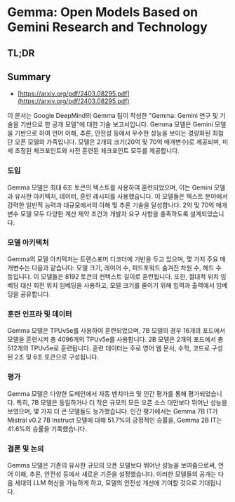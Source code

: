 # Gemma: Open Models Based on Gemini Research and Technology
## TL;DR
## Summary
- [https://arxiv.org/pdf/2403.08295.pdf](https://arxiv.org/pdf/2403.08295.pdf)

이 문서는 Google DeepMind의 Gemma 팀이 작성한 "Gemma: Gemini 연구 및 기술을 기반으로 한 공개 모델"에 대한 기술 보고서입니다. Gemma 모델은 Gemini 모델을 기반으로 하여 언어 이해, 추론, 안전성 등에서 우수한 성능을 보이는 경량화된 최첨단 오픈 모델의 가족입니다. 모델은 2개의 크기(20억 및 70억 매개변수)로 제공되며, 미세 조정된 체크포인트와 사전 훈련된 체크포인트 모두를 제공합니다.

### 도입

Gemma 모델은 최대 6조 토큰의 텍스트를 사용하여 훈련되었으며, 이는 Gemini 모델과 유사한 아키텍처, 데이터, 훈련 레시피를 사용했습니다. 이 모델들은 텍스트 분야에서 강력한 일반적 능력과 대규모에서의 이해 및 추론 기술을 달성합니다. 2억 및 70억 매개변수 모델 모두 다양한 계산 제약 조건과 개발자 요구 사항을 충족하도록 설계되었습니다.

### 모델 아키텍처

Gemma의 모델 아키텍처는 트랜스포머 디코더에 기반을 두고 있으며, 몇 가지 주요 매개변수는 다음과 같습니다: 모델 크기, 레이어 수, 피드포워드 숨겨진 차원 수, 헤드 수 등입니다. 이 모델들은 8192 토큰의 컨텍스트 길이로 훈련됩니다. 또한, 절대적 위치 임베딩 대신 회전 위치 임베딩을 사용하고, 모델 크기를 줄이기 위해 입력과 출력에서 임베딩을 공유합니다.

### 훈련 인프라 및 데이터

Gemma 모델은 TPUv5e를 사용하여 훈련되었으며, 7B 모델의 경우 16개의 포드에서 모델을 훈련시켜 총 4096개의 TPUv5e를 사용합니다. 2B 모델은 2개의 포드에서 총 512개의 TPUv5e로 훈련됩니다. 훈련 데이터는 주로 영어 웹 문서, 수학, 코드로 구성된 2조 및 6조 토큰으로 구성됩니다.

### 평가

Gemma 모델은 다양한 도메인에서 자동 벤치마크 및 인간 평가를 통해 평가되었습니다. 특히, 7B 모델은 동일하거나 더 작은 규모의 모든 오픈 소스 대안보다 뛰어난 성능을 보였으며, 몇 가지 더 큰 모델들도 능가했습니다. 인간 평가에서는 Gemma 7B IT가 Mistral v0.2 7B Instruct 모델에 대해 51.7%의 긍정적인 승률을, Gemma 2B IT는 41.6%의 승률을 기록했습니다.

### 결론 및 논의

Gemma 모델은 기존의 유사한 규모의 오픈 모델보다 뛰어난 성능을 보여줌으로써, 언어 이해, 추론, 안전성 등에서 새로운 기준을 설정했습니다. 이러한 모델들의 공개는 다음 세대의 LLM 혁신을 가능하게 하고, 모델의 안전성 개선에 기여할 것으로 기대됩니다.